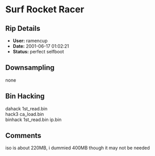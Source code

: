 # Surf Rocket Racer

## Rip Details

- **User:** ramencup
- **Date:** 2001-06-17 01:02:21
- **Status:** perfect selfboot

## Downsampling

none

## Bin Hacking

dahack 1st_read.bin <msinfo-2><br />hack3 ca_load.bin <msinfo-2><br />binhack 1st_read.bin ip.bin <msinfo-2>

## Comments

iso is about 220MB, i dummied 400MB though it may not be needed

